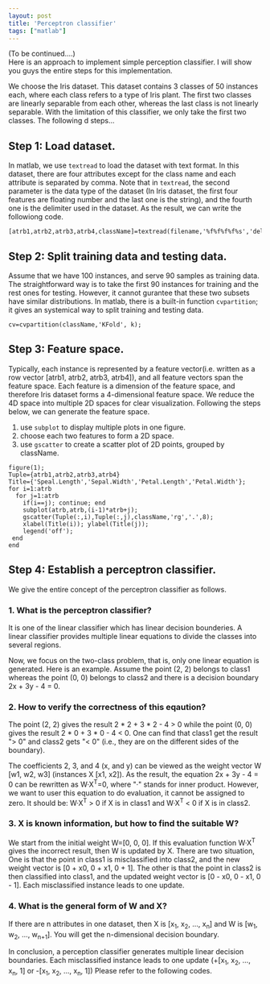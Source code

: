 ```yaml
---
layout: post
title: 'Perceptron classifier'
tags: ["matlab"]
---
```

(To be continued....) <br>
Here is an approach to implement simple perception classifier. I will show you guys the entire steps for this implementation.

We choose the Iris dataset. This dataset contains 3 classes of 50 instances each, where each class refers to a type of Iris plant. The first two classes are linearly separable from each other, whereas the last class is not linearly separable. With the limitation of this classifier, we only take the first two classes. The following d steps...

## Step 1: Load dataset.<br>
In matlab, we use `textread` to load the dataset with text format. In this dataset, there are four attributes except for the class name and each attribute is separated by comma. Note that in `textread`, the second parameter is the data type of the dataset (In Iris dataset, the first four features are floating number and the last one is the string), and the fourth one is the delimiter used in the dataset. As the result, we can write the followiong code.
~~~
[atrb1,atrb2,atrb3,atrb4,className]=textread(filename,'%f%f%f%f%s','delimiter,',');
~~~

## Step 2: Split training data and testing data. <br>
Assume that we have 100 instances, and serve 90 samples as training data. The straightforward way is to take the first 90 instances for training and the rest ones for testing. However, it cannot gurantee that these two subsets have similar distributions. In matlab, there is a built-in function `cvpartition`; it gives an systemical way to split training and testing data.
~~~ 
cv=cvpartition(className,'KFold', k);
~~~

## Step 3: Feature space. <br>
Typically, each instance is represented by a feature vector(i.e. written as a row vector [atrb1, atrb2, atrb3, atrb4]), and 
all feature vectors span the feature space. Each feature is a dimension of the feature space, and therefore Iris dataset forms a 4-dimensional feature space. We reduce the 4D space into multiple 2D spaces for clear visualization. Following the steps below, we can generate the feature space.

1. use `subplot` to display multiple plots in one figure. 
2. choose each two features to form a 2D space.
3. use `gscatter` to create a scatter plot of 2D points, grouped by className.

~~~
figure(1);
Tuple={atrb1,atrb2,atrb3,atrb4}
Title={'Speal.Length','Sepal.Width','Petal.Length','Petal.Width'};
for i=1:atrb
  for j=1:atrb
    if(i==j); continue; end
    subplot(atrb,atrb,(i-1)*atrb+j);
    gscatter(Tuple(:,i),Tuple(:,j),className,'rg','.',8);
    xlabel(Title(i)); ylabel(Title(j));
    legend('off');
 end
end
~~~

## Step 4: Establish a perceptron classifier. <br>
We give the entire concept of the perceptron classifier as follows. <br>

### 1. What is the perceptron classifier? <br>
It is one of the linear classifier which has linear decision bounderies. A linear classifier provides multiple linear equations to divide the classes into several regions. <p>
Now, we focus on the two-class problem, that is, only one linear equation is generated. Here is an example. Assume the point (2, 2) belongs to class1 whereas the point (0, 0) belongs to class2 and there is a decision boundary 2x + 3y - 4 = 0. 

### 2. How to verify the correctness of this eqaution? <br>
The point (2, 2) gives the result 2 * 2 + 3 * 2 - 4 > 0 while the point (0, 0) gives the result 2 * 0 + 3 * 0 - 4 < 0. One can find that class1 get the result "> 0" and class2 gets "< 0" (i.e., they are on the different sides of the boundary). <p>
The coefficients 2, 3, and 4 (x, and y) can be viewed as the weight vector W [w1, w2, w3] (instances X [x1, x2]). As the result, the equation 2x + 3y - 4 = 0 can be rewritten as W·X<sup>T</sup>=0, where "·" stands for inner product. However, we want to user this equation to do evaluation, it cannot be assigned to zero. It should be: W·X<sup>T</sup> > 0 if X is in class1 and W·X<sup>T</sup> < 0 if X is in class2. <br>

### 3. X is known information, but how to find the suitable W? <br>
We start from the initial weight W=[0, 0, 0]. If this evaluation function W·X<sup>T</sup> gives the incorrect result, then W is updated by X. There are two situation, One is that the point in class1 is misclassified into class2, and the new weight vector is [0 + x0, 0 + x1, 0 + 1]. The other is that the point in class2 is then classified into class1, and the updated weight vector is [0 - x0, 0 - x1, 0 - 1]. Each misclassified instance leads to one update.

### 4. What is the general form of W and X?
If there are n attributes in one dataset, then X is [x<sub>1</sub>, x<sub>2</sub>, ..., x<sub>n</sub>] and W is [w<sub>1</sub>, w<sub>2</sub>, ..., w<sub>n+1</sub>]. You will get the n-dimensional decision boundary.

In conclusion, a perception classifier generates multiple linear decision boundaries. Each misclassified instance leads to one update (+[x<sub>1</sub>, x<sub>2</sub>, ..., x<sub>n</sub>, 1] or -[x<sub>1</sub>, x<sub>2</sub>, ..., x<sub>n</sub>, 1]) Please refer to the following codes.

